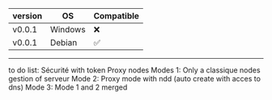 | version | OS | Compatible |
| -------| ------- | --------- |
| v0.0.1 | Windows |  :x:      |
| v0.0.1 | Debian  |  ✅  |
--------------------------------
to do list:
Sécurité with token
Proxy nodes 
Modes 1:
Only a classique nodes gestion of serveur
Mode 2: 
Proxy mode with ndd (auto create with acces to dns)
Mode 3:
Mode 1 and 2 merged 